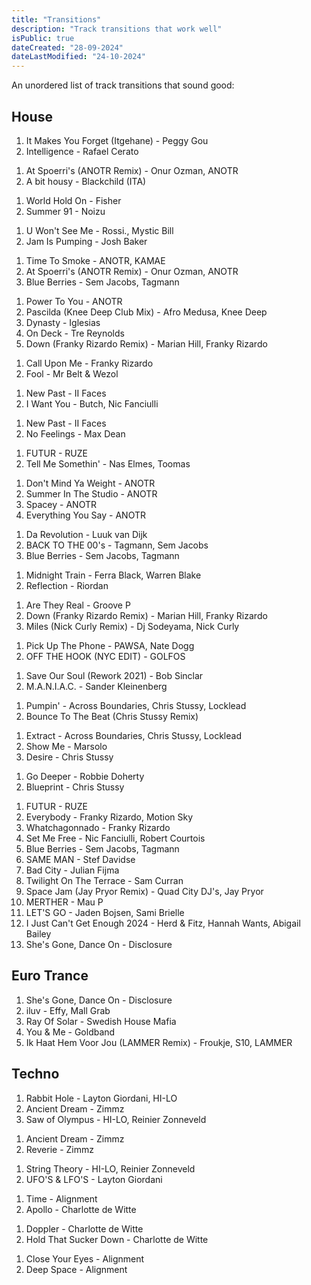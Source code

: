 ```yaml
---
title: "Transitions"
description: "Track transitions that work well"
isPublic: true
dateCreated: "28-09-2024"
dateLastModified: "24-10-2024"
---
```


An unordered list of track transitions that sound good:

## House
<!-- {RETRY} -->
1. It Makes You Forget (Itgehane) - Peggy Gou
2. Intelligence - Rafael Cerato

<!-- -->

1. At Spoerri's (ANOTR Remix) - Onur Ozman, ANOTR
2. A bit housy - Blackchild (ITA)

<!-- -->

1. World Hold On - Fisher
2. Summer 91 - Noizu

<!-- -->

1. U Won't See Me - Rossi., Mystic Bill
2. Jam Is Pumping - Josh Baker

<!-- -->

1. Time To Smoke - ANOTR, KAMAE
2. At Spoerri's (ANOTR Remix) - Onur Ozman, ANOTR
3. Blue Berries - Sem Jacobs, Tagmann

<!-- -->

1. Power To You - ANOTR
2. Pascilda (Knee Deep Club Mix) - Afro Medusa, Knee Deep
3. Dynasty - Iglesias
4. On Deck - Tre Reynolds
5. Down (Franky Rizardo Remix) - Marian Hill, Franky Rizardo

<!-- -->

<!-- RETRY -->
1. Call Upon Me - Franky Rizardo
2. Fool - Mr Belt & Wezol

<!-- -->

1. New Past - II Faces
2. I Want You - Butch, Nic Fanciulli

<!-- 10/10 -->

1. New Past - II Faces
2. No Feelings - Max Dean

<!-- -->

1. FUTUR - RUZE
2. Tell Me Somethin' - Nas Elmes, Toomas

<!-- -->

1. Don't Mind Ya Weight - ANOTR
2. Summer In The Studio - ANOTR
3. Spacey - ANOTR
4. Everything You Say - ANOTR

<!-- -->

1. Da Revolution - Luuk van Dijk
2. BACK TO THE 00's - Tagmann, Sem Jacobs
3. Blue Berries - Sem Jacobs, Tagmann

<!-- -->

1. Midnight Train - Ferra Black, Warren Blake
2. Reflection - Riordan

<!-- -->

1. Are They Real - Groove P
2. Down (Franky Rizardo Remix) - Marian Hill, Franky Rizardo
3. Miles (Nick Curly Remix) - Dj Sodeyama, Nick Curly

<!-- -->

1. Pick Up The Phone - PAWSA, Nate Dogg
2. OFF THE HOOK (NYC EDIT) - GOLFOS

<!-- -->

1. Save Our Soul (Rework 2021) - Bob Sinclar
2. M.A.N.I.A.C. - Sander Kleinenberg

<!-- -->

1. Pumpin' - Across Boundaries, Chris Stussy, Locklead
2. Bounce To The Beat (Chris Stussy Remix)

<!-- -->

1. Extract - Across Boundaries, Chris Stussy, Locklead
2. Show Me - Marsolo
3. Desire - Chris Stussy

<!-- -->

1. Go Deeper - Robbie Doherty
2. Blueprint - Chris Stussy

<!-- -->

1.  FUTUR - RUZE
2.  Everybody - Franky Rizardo, Motion Sky
3.  Whatchagonnado - Franky Rizardo
4.  Set Me Free - Nic Fanciulli, Robert Courtois
5.  Blue Berries - Sem Jacobs, Tagmann
6.  SAME MAN - Stef Davidse
7.  Bad City - Julian Fijma
8.  Twilight On The Terrace - Sam Curran
9.  Space Jam (Jay Pryor Remix) - Quad City DJ's, Jay Pryor
10. MERTHER - Mau P
11. LET'S GO - Jaden Bojsen, Sami Brielle
12. I Just Can't Get Enough 2024 - Herd & Fitz, Hannah Wants, Abigail Bailey
13. She's Gone, Dance On - Disclosure

## Euro Trance

1. She's Gone, Dance On - Disclosure
2. iluv - Effy, Mall Grab
3. Ray Of Solar - Swedish House Mafia
4. You & Me - Goldband
5. Ik Haat Hem Voor Jou (LAMMER Remix) - Froukje, S10, LAMMER

## Techno

1. Rabbit Hole - Layton Giordani, HI-LO
2. Ancient Dream - Zimmz
3. Saw of Olympus - HI-LO, Reinier Zonneveld

<!-- -->

1. Ancient Dream - Zimmz
2. Reverie - Zimmz

<!-- -->

1. String Theory - HI-LO, Reinier Zonneveld
2. UFO'S & LFO'S - Layton Giordani

<!-- -->

1. Time - Alignment
2. Apollo - Charlotte de Witte

<!-- -->

1. Doppler - Charlotte de Witte
2. Hold That Sucker Down - Charlotte de Witte

<!-- -->

1. Close Your Eyes - Alignment
2. Deep Space - Alignment
